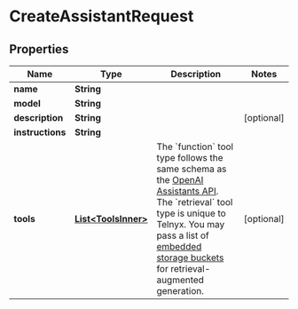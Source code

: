 

# CreateAssistantRequest


## Properties

| Name | Type | Description | Notes |
|------------ | ------------- | ------------- | -------------|
|**name** | **String** |  |  |
|**model** | **String** |  |  |
|**description** | **String** |  |  [optional] |
|**instructions** | **String** |  |  |
|**tools** | [**List&lt;ToolsInner&gt;**](ToolsInner.md) | The &#x60;function&#x60; tool type follows the same schema as the [OpenAI Assistants API](https://platform.openai.com/docs/api-reference/assistants/createAssistant). The &#x60;retrieval&#x60; tool type is unique to Telnyx. You may pass a list of [embedded storage buckets](https://developers.telnyx.com/api/inference/inference-embedding/post-embedding) for retrieval-augmented generation. |  [optional] |



